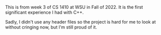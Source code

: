 This is from week 3 of CS 1410 at WSU in Fall of 2022. It is the first significant experience I had with C++.

Sadly, I didn't use any header files so the project is hard for me to look at without cringing now, but I'm still proud of it.